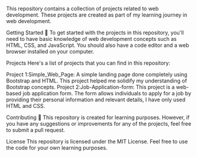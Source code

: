 This repository contains a collection of projects related to web development. These projects are created as part of my learning journey in web development.

Getting Started 🚀 To get started with the projects in this repository, you'll need to have basic knowledge of web development concepts such as HTML, CSS, and JavaScript. You should also have a code editor and a web browser installed on your computer.

Projects Here's a list of projects that you can find in this repository:

Project 1:Simple_Web_Page: A simple landing page done completely using Bootstrap and HTML. This project helped me solidify my understanding of Bootstrap concepts.
Project 2:Job-Application-form:  This project is a web-based job application form. The form allows individuals to apply for a job by providing their personal information and relevant details, I have only used HTML and CSS.

Contributing 🛂 This repository is created for learning purposes. However, if you have any suggestions or improvements for any of the projects, feel free to submit a pull request.

License This repository is licensed under the MIT License. Feel free to use the code for your own learning purposes.
